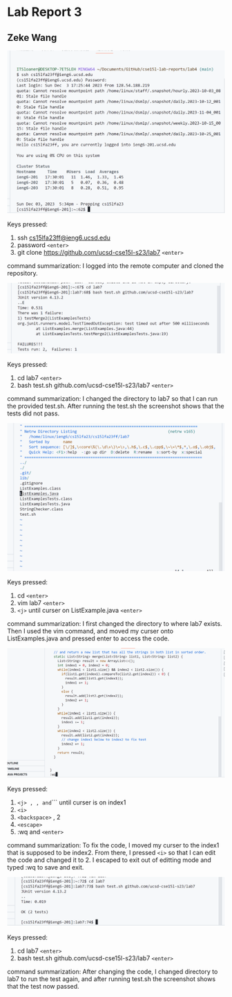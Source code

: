 
# Lab Report  3
## Zeke Wang

![Image](lab41.png)

Keys pressed:
1. ssh cs15lfa23ff@ieng6.ucsd.edu
2. password ```<enter>```
3. git clone https://github.com/ucsd-cse15l-s23/lab7 ```<enter>```

command summarization: I logged into the remote computer and cloned the repository. 

![Image](lab42.png)

Keys pressed:
1. cd lab7 ```<enter>```
2. bash test.sh github.com/ucsd-cse15l-s23/lab7 ```<enter>```

command summarization: I changed the directory to lab7 so that I can run the provided test.sh. After running the test.sh the screenshot shows that the tests did not pass. 

![Image](lab43.png)

Keys pressed:
1. cd ```<enter>```
2. vim lab7 ```<enter>```
3. ```<j>``` until curser on ListExample.java ```<enter>```

command summarization: I first changed the directory to where lab7 exists. Then I used the vim command, and moved my curser onto ListExamples.java and pressed enter to access the code. 

![Image](lab44.png)

Keys pressed:
1. ```<j> , ```<k>``` , and ```<l>``` until curser is on index1
2. ```<i>```
3. ```<backspace>``` , 2
5. ```<escape>```
6. :wq and ```<enter>```

command summarization: To fix the code, I moved my curser to the index1 that is supposed to be index2. From there, I pressed ```<i>``` so that I can edit the code and changed it to 2. I escaped to exit out of editting mode and typed :wq to save and exit. 

![Image](lab45.png)

Keys pressed:
1. cd lab7 ```<enter>```
2. bash test.sh github.com/ucsd-cse15l-s23/lab7 ```<enter>```

command summarization: After changing the code, I changed directory to lab7 to run the test again, and after running test.sh the screenshot shows that the test now passed. 
